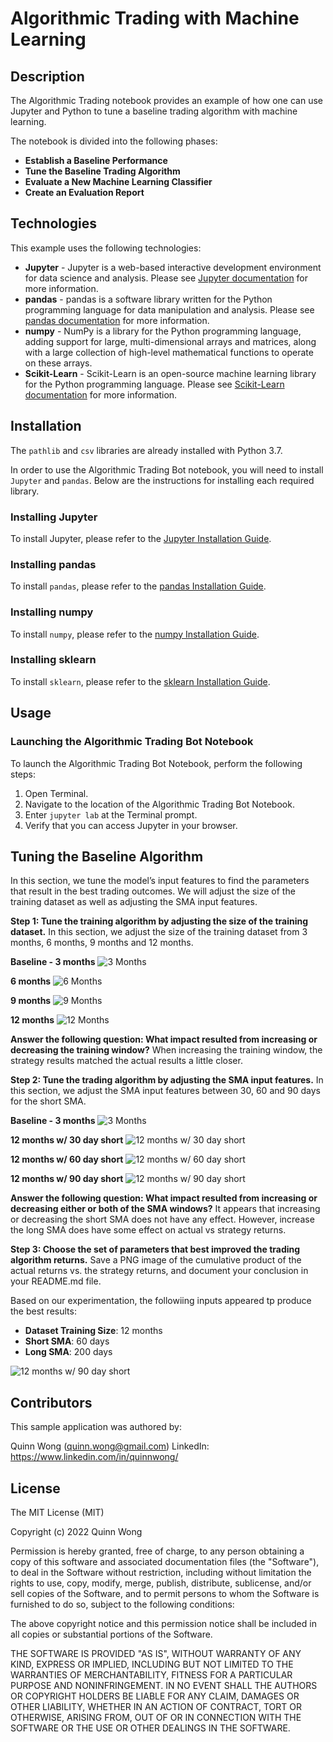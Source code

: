 # Algorithmic Trading with Machine Learning
## Description

The Algorithmic Trading notebook provides an example of how one can use Jupyter and Python to tune a baseline trading algorithm with machine learning.   

The notebook is divided into the following phases:

- **Establish a Baseline Performance**
- **Tune the Baseline Trading Algorithm**
- **Evaluate a New Machine Learning Classifier**
- **Create an Evaluation Report**

## Technologies

This example uses the following technologies:

- **Jupyter** - Jupyter is a web-based interactive development environment for data science and analysis. Please see [Jupyter documentation](https://jupyter.org/) for more information.
- **pandas** - pandas is a software library written for the Python programming language for data manipulation and analysis. Please see [pandas documentation](https://pandas.pydata.org/) for more information.
- **numpy** - NumPy is a library for the Python programming language, adding support for large, multi-dimensional arrays and matrices, along with a large collection of high-level mathematical functions to operate on these arrays.
- **Scikit-Learn** - Scikit-Learn is an open-source machine learning library for the Python programming language.  Please see [Scikit-Learn documentation](https://www.tutorialspoint.com/scikit_learn/scikit_learn_introduction.htm) for more information.

## Installation

The `pathlib` and `csv` libraries are already installed with Python 3.7.

In order to use the Algorithmic Trading Bot notebook, you will need to install `Jupyter` and `pandas`. Below are the instructions for installing each required library.

### Installing Jupyter

To install Jupyter, please refer to the [Jupyter Installation Guide](https://jupyter.org/install).

### Installing pandas

To install `pandas`, please refer to the [pandas Installation Guide](https://pandas.pydata.org/pandas-docs/stable/getting_started/install.html).


### Installing numpy
To install `numpy`, please refer to the [numpy Installation Guide](https://numpy.org/install/).


### Installing sklearn
To install `sklearn`, please refer to the [sklearn Installation Guide](https://scikit-learn.org/stable/install.html).




## Usage

### Launching the Algorithmic Trading Bot Notebook

To launch the Algorithmic Trading Bot Notebook, perform the following steps:

1. Open Terminal.
2. Navigate to the location of the Algorithmic Trading Bot Notebook.
3. Enter `jupyter lab` at the Terminal prompt.
4. Verify that you can access Jupyter in your browser.



## Tuning the Baseline Algorithm
In this section, we tune the model’s input features to find the parameters that result in the best trading outcomes.  We will adjust the size of the training dataset as well as adjusting the SMA input features.

**Step 1: Tune the training algorithm by adjusting the size of the training dataset.**
In this section, we adjust the size of the training dataset from 3 months, 6 months, 9 months and 12 months.

**Baseline - 3 months**
![3 Months](/images/baseline.png)


**6 months**
![6 Months](/images/table_tune_6mos.png)

**9 months**
![9 Months](/images/table_tune_9mos.png)

**12 months**
![12 Months](/images/table_tune_12mos.png)


**Answer the following question: What impact resulted from increasing or decreasing the training window?**
When increasing the training window, the strategy results matched the actual results a little closer. 


**Step 2: Tune the trading algorithm by adjusting the SMA input features.**
In this section, we adjust the SMA input features between 30, 60 and 90 days for the short SMA.  

**Baseline - 3 months**
![3 Months](/images/baseline.png)

**12 months w/ 30 day short**
![12 months w/ 30 day short](/images/table_tune_12mos_30days_short.png)

**12 months w/ 60 day short**
![12 months w/ 60 day short](/images/table_tune_12mos_60days_short.png)

**12 months w/ 90 day short**
![12 months w/ 90 day short](/images/table_tune_12mos_90days_short.png)


**Answer the following question: What impact resulted from increasing or decreasing either or both of the SMA windows?**
It appears that increasing or decreasing the short SMA does not have any effect.   However, increase the long SMA does have some effect on actual vs strategy returns. 

**Step 3: Choose the set of parameters that best improved the trading algorithm returns.**
Save a PNG image of the cumulative product of the actual returns vs. the strategy returns, and document your conclusion in your README.md file.

Based on our experimentation, the followiing inputs appeared tp produce the best results: 

- **Dataset Training Size**: 12 months
- **Short SMA**: 60 days 
- **Long SMA**: 200 days

![12 months w/ 90 day short](/images/tune_12mos_60days_short_200days_long.png)



## Contributors

This sample application was authored by:

Quinn Wong (quinn.wong@gmail.com)
LinkedIn: https://www.linkedin.com/in/quinnwong/

## License

The MIT License (MIT)

Copyright (c) 2022 Quinn Wong

Permission is hereby granted, free of charge, to any person obtaining a copy of this software and associated documentation files (the "Software"), to deal in the Software without restriction, including without limitation the rights to use, copy, modify, merge, publish, distribute, sublicense, and/or sell copies of the Software, and to permit persons to whom the Software is furnished to do so, subject to the following conditions:

The above copyright notice and this permission notice shall be included in all copies or substantial portions of the Software.

THE SOFTWARE IS PROVIDED "AS IS", WITHOUT WARRANTY OF ANY KIND, EXPRESS OR IMPLIED, INCLUDING BUT NOT LIMITED TO THE WARRANTIES OF MERCHANTABILITY, FITNESS FOR A PARTICULAR PURPOSE AND NONINFRINGEMENT. IN NO EVENT SHALL THE AUTHORS OR COPYRIGHT HOLDERS BE LIABLE FOR ANY CLAIM, DAMAGES OR OTHER LIABILITY, WHETHER IN AN ACTION OF CONTRACT, TORT OR OTHERWISE, ARISING FROM, OUT OF OR IN CONNECTION WITH THE SOFTWARE OR THE USE OR OTHER DEALINGS IN THE SOFTWARE.
